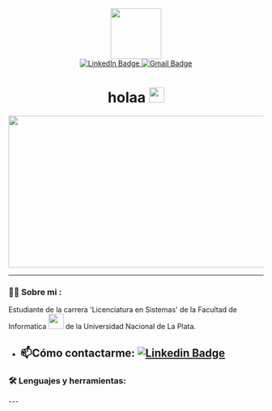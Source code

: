 <div id="header" align="center">
  <img src="https://media.giphy.com/media/v1.Y2lkPTc5MGI3NjExNXl4dWRybmx5MmhvMHRrNmFrYWpqd2dvN3BsdTU1YnJwbXQ0bnh5aiZlcD12MV9pbnRlcm5hbF9naWZfYnlfaWQmY3Q9Zw/LHZyixOnHwDDy/giphy.gif" width="100"/>
  <div id="badges">
    <a href="https://www.linkedin.com/in/bianca-defelipe-761795276/" target="_blank">
    <img src="https://img.shields.io/badge/LinkedIn-blue?style=for-the-badge&logo=linkedin&logoColor=white" alt="LinkedIn Badge"/>
    </a>
    <a href="mailto: biancadef03@gmail.com" target="_blank">
    <img src="https://img.shields.io/badge/Gmail-D14836?style=for-the-badge&logo=gmail&logoColor=white" alt="Gmail Badge"/>
    </a><br>
    <img src="https://komarev.com/ghpvc/?username=biancaDefelipe&style=flat-square&color=blue" alt=""/> 
    <h1>holaa <img src="https://media.giphy.com/media/hvRJCLFzcasrR4ia7z/giphy.gif" width="30px"/>
    </h1>
  </div>

</div>

<div align="center">
  <img src="https://media.giphy.com/media/1GEATImIxEXVR79Dhk/giphy.gif" width="600" height="300"/>
</div>

---

### :woman_technologist: Sobre mi :
Estudiante de la carrera 'Licenciatura en Sistemas' de la Facultad de Informatica <img src="https://media.giphy.com/media/WUlplcMpOCEmTGBtBW/giphy.gif" width="30"> de la Universidad Nacional de La Plata.
  <!--<div >
- :notebook: Actualmente estoy realizando cursos sobre desarrollo web y programacion full-stack.
  </div>-->

- :mailbox:Cómo contactarme: [![Linkedin Badge](https://img.shields.io/badge/-Bianca_Defelipe-blue?style=flat&logo=Linkedin&logoColor=white)](https://www.linkedin.com/in/bianca-defelipe-761795276/)
  ---

### :hammer_and_wrench: Lenguajes y herramientas:
<div>
  <!--<div >
  <img src="https://github.com/devicons/devicon/blob/master/icons/python/python-original.svg" title="python" alt="python" width="40" height="40"/>&nbsp;
  <img src="https://github.com/devicons/devicon/blob/master/icons/java/java-original-wordmark.svg" title="Java" alt="Java" width="40" height="40"/>&nbsp;  
  <img src="https://github.com/devicons/devicon/blob/master/icons/css3/css3-plain-wordmark.svg"  title="CSS3" alt="CSS" width="40" height="40"/>&nbsp;
  <img src="https://github.com/devicons/devicon/blob/master/icons/html5/html5-original.svg" title="HTML5" alt="HTML" width="40" height="40"/>&nbsp;
  <img src="https://github.com/devicons/devicon/blob/master/icons/javascript/javascript-original.svg" title="JavaScript" alt="JavaScript" width="40" height="40"/>&nbsp;
  <img src="https://github.com/devicons/devicon/blob/master/icons/github/github-original.svg" title="github" alt="github" width="40" height="40"/>&nbsp;
   <img src="https://github.com/devicons/devicon/blob/master/icons/vscode/vscode-original.svg" title="vscode" alt="vscode" width="40" height="40"/>&nbsp;
   <img src="https://github.com/devicons/devicon/blob/master/icons/flask/flask-original.svg" title="flask" alt="flask" width="40" height="40"/>&nbsp;
  <img src="https://github.com/devicons/devicon/blob/master/icons/gitlab/gitlab-original.svg" title="gitlab" alt="gitlab" width="40" height="40"/>&nbsp;
  <img src="https://github.com/devicons/devicon/blob/master/icons/jupyter/jupyter-original.svg" title="jupyter" alt="jupyter" width="40" height="40"/>&nbsp;
  <img src="https://github.com/devicons/devicon/blob/master/icons/pandas/pandas-original.svg" title="pandas" alt="pandas" width="40" height="40"/>&nbsp;
  <img src="https://github.com/devicons/devicon/blob/master/icons/git/git-original-wordmark.svg" title="Git" **alt="Git" width="40" height="40"/>
</div>
  </div>-->
---


